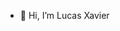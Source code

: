 - 👋 Hi, I’m Lucas Xavier

<!---
lucasxavier29/lucasxavier29 is a ✨ special ✨ repository because its `README.md` (this file) appears on your GitHub profile.
You can click the Preview link to take a look at your changes.
--->

